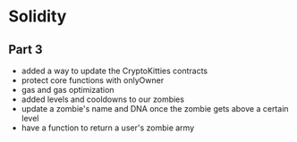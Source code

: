 # Solidity

## Part 3
- added a way to update the CryptoKitties contracts
- protect core functions with onlyOwner
- gas and gas optimization
- added levels and cooldowns to our zombies
- update a zombie's name and DNA once the zombie gets above a certain level
- have a function to return a user's zombie army
